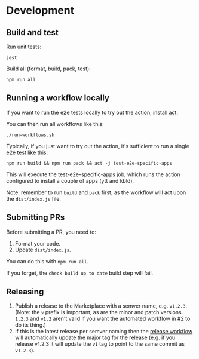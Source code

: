 # Development

## Build and test

Run unit tests:

    jest
    
Build all (format, build, pack, test):

    npm run all

## Running a workflow locally

If you want to run the e2e tests locally to try out the action, install [act](https://github.com/nektos/act).

You can then run all workflows like this:

    ./run-workflows.sh

Typically, if you just want to try out the action, it's sufficient to run a single e2e test like this:

    npm run build && npm run pack && act -j test-e2e-specific-apps

This will execute the test-e2e-specific-apps job, which runs the action configured to install a couple of apps (ytt and kbld).

Note: remember to run `build` and `pack` first, as the workflow will act upon the `dist/index.js` file.

## Submitting PRs

Before submitting a PR, you need to:

1. Format your code.
2. Update `dist/index.js`.

You can do this with `npm run all`.

If you forget, the `check build up to date` build step will fail.

## Releasing

1. Publish a release to the Marketplace with a semver name, e.g. `v1.2.3`. (Note: the `v` prefix is important, as are the minor and patch versions. `1.2.3` and `v1.2` aren't valid if you want the automated workflow in #2 to do its thing.)
2. If this is the latest release per semver naming then the [release workflow](https://github.com/vmware-tanzu/carvel-setup-action/actions?query=workflow%3Arelease) will automatically update the major tag for the release (e.g. if you release v1.2.3 it will update the `v1` tag to point to the same commit as `v1.2.3`).
